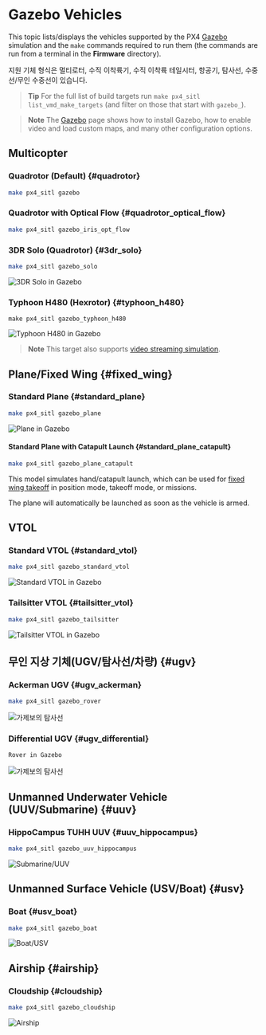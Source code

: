 # Gazebo Vehicles

This topic lists/displays the vehicles supported by the PX4 [Gazebo](../simulation/gazebo.md) simulation and the `make` commands required to run them (the commands are run from a terminal in the **Firmware** directory).

지원 기체 형식은 멀티로터, 수직 이착륙기, 수직 이착륙 테일시터, 항공기, 탐사선, 수중선/무인 수중선이 있습니다.

> **Tip** For the full list of build targets run `make px4_sitl list_vmd_make_targets` (and filter on those that start with `gazebo_`).

<span></span>
> **Note** The [Gazebo](../simulation/gazebo.md) page shows how to install Gazebo, how to enable video and load custom maps, and many other configuration options.

## Multicopter
### Quadrotor (Default) {#quadrotor}

```sh
make px4_sitl gazebo
```

### Quadrotor with Optical Flow {#quadrotor_optical_flow}

```sh
make px4_sitl gazebo_iris_opt_flow
```

### 3DR Solo (Quadrotor) {#3dr_solo}

```sh
make px4_sitl gazebo_solo
```

![3DR Solo in Gazebo](../../assets/simulation/gazebo/vehicles/solo.png)


### Typhoon H480 (Hexrotor) {#typhoon_h480}

```
make px4_sitl gazebo_typhoon_h480
```

![Typhoon H480 in Gazebo](../../assets/simulation/gazebo/vehicles/typhoon.jpg)

> **Note** This target also supports [video streaming simulation](#video).

## Plane/Fixed Wing {#fixed_wing}

### Standard Plane {#standard_plane}

```sh
make px4_sitl gazebo_plane
```

![Plane in Gazebo](../../assets/simulation/gazebo/vehicles/plane.png)


#### Standard Plane with Catapult Launch {#standard_plane_catapult}

```sh
make px4_sitl gazebo_plane_catapult
```

This model simulates hand/catapult launch, which can be used for [fixed wing takeoff](http://docs.px4.io/master/en/flying/fixed_wing_takeoff.html#fixed-wing-takeoff) in position mode, takeoff mode, or missions.

The plane will automatically be launched as soon as the vehicle is armed.


## VTOL

### Standard VTOL {#standard_vtol}

```sh
make px4_sitl gazebo_standard_vtol
```

![Standard VTOL in Gazebo](../../assets/simulation/gazebo/vehicles/standard_vtol.png)

### Tailsitter VTOL {#tailsitter_vtol}

```sh
make px4_sitl gazebo_tailsitter
```

![Tailsitter VTOL in Gazebo](../../assets/simulation/gazebo/vehicles/tailsitter.png)


## 무인 지상 기체(UGV/탐사선/차량) {#ugv}

### Ackerman UGV {#ugv_ackerman}

```sh
make px4_sitl gazebo_rover
```

![가제보의 탐사선](../../assets/simulation/gazebo/vehicles/rover.png)

### Differential UGV {#ugv_differential}

```sh
Rover in Gazebo
```

![가제보의 탐사선](../../assets/simulation/gazebo/vehicles/r1_rover.png)


## Unmanned Underwater Vehicle (UUV/Submarine) {#uuv}

### HippoCampus TUHH UUV {#uuv_hippocampus}

```sh
make px4_sitl gazebo_uuv_hippocampus
```

![Submarine/UUV](../../assets/simulation/gazebo/vehicles/hippocampus.png)

## Unmanned Surface Vehicle (USV/Boat) {#usv}

### Boat {#usv_boat}

```sh
make px4_sitl gazebo_boat
```

![Boat/USV](../../assets/simulation/gazebo/vehicles/boat.png)

## Airship {#airship}

### Cloudship {#cloudship}

```sh
make px4_sitl gazebo_cloudship
```

![Airship](../../assets/simulation/gazebo/vehicles/airship.png)
